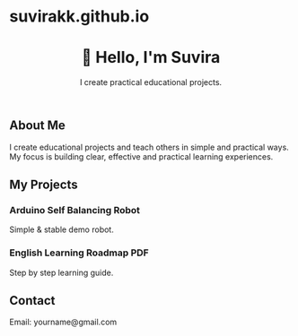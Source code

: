 # suvirakk.github.io
<!DOCTYPE html>
<html lang="en">
<head>
  <meta charset="UTF-8" />
  <title>Suvira | Portfolio</title>
  <link rel="stylesheet" href="style.css" />
</head>
<body>
  <header>
      <h1>👋 Hello, I'm <span class="name">Suvira</span></h1>
      <p class="tagline">I create practical educational projects.</p>
  </header>

  <section id="about">
      <h2>About Me</h2>
      <p>I create educational projects and teach others in simple and practical ways. My focus is building clear, effective and practical learning experiences.</p>
  </section>

  <section id="projects">
      <h2>My Projects</h2>
      <div class="project-card">
          <h3>Arduino Self Balancing Robot</h3>
          <p>Simple & stable demo robot.</p>
      </div>
      <div class="project-card">
          <h3>English Learning Roadmap PDF</h3>
          <p>Step by step learning guide.</p>
      </div>
  </section>

  <section id="contact">
      <h2>Contact</h2>
      <p>Email: yourname@gmail.com</p>
  </section>
</body>
</html>
